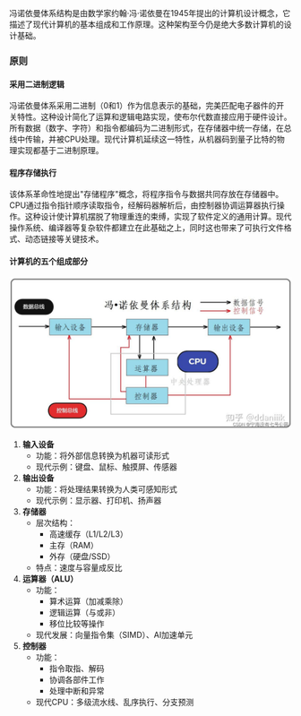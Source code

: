 冯诺依曼体系结构是由数学家约翰·冯·诺依曼在1945年提出的计算机设计概念，它描述了现代计算机的基本组成和工作原理。这种架构至今仍是绝大多数计算机的设计基础。



### 原则



#### 采用二进制逻辑

冯诺依曼体系采用二进制（0和1）作为信息表示的基础，完美匹配电子器件的开关特性。这种设计简化了运算和逻辑电路实现，使布尔代数直接应用于硬件设计。所有数据（数字、字符）和指令都编码为二进制形式，在存储器中统一存储，在总线中传输，并被CPU处理。现代计算机延续这一特性，从机器码到量子比特的物理实现都基于二进制原理。



#### 程序存储执行

该体系革命性地提出"存储程序"概念，将程序指令与数据共同存放在存储器中。CPU通过指令指针顺序读取指令，经解码器解析后，由控制器协调运算器执行操作。这种设计使计算机摆脱了物理重连的束缚，实现了软件定义的通用计算。现代操作系统、编译器等复杂软件都建立在此基础之上，同时这也带来了可执行文件格式、动态链接等关键技术。



#### 计算机的五个组成部分

![](assets/冯诺依曼.png)



1. **输入设备**
   - 功能：将外部信息转换为机器可读形式
   - 现代示例：键盘、鼠标、触摸屏、传感器
2. **输出设备**
   - 功能：将处理结果转换为人类可感知形式
   - 现代示例：显示器、打印机、扬声器
3. **存储器**
   - 层次结构：
     - 高速缓存（L1/L2/L3）
     - 主存（RAM）
     - 外存（硬盘/SSD）
   - 特点：速度与容量成反比
4. **运算器（ALU）**
   - 功能：
     - 算术运算（加减乘除）
     - 逻辑运算（与或非）
     - 移位比较等操作
   - 现代发展：向量指令集（SIMD）、AI加速单元
5. **控制器**
   - 功能：
     - 指令取指、解码
     - 协调各部件工作
     - 处理中断和异常
   - 现代CPU：多级流水线、乱序执行、分支预测